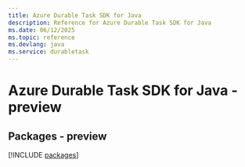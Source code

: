 ```yaml
---
title: Azure Durable Task SDK for Java
description: Reference for Azure Durable Task SDK for Java
ms.date: 06/12/2025
ms.topic: reference
ms.devlang: java
ms.service: durabletask
---
```

# Azure Durable Task SDK for Java - preview
## Packages - preview
[!INCLUDE [packages](durable-task-index.md)]
